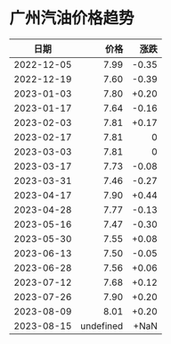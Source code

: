 # 广州汽油价格趋势

|日期|价格|涨跌|
|:--:|---:|---:|
|2022-12-05|7.99|-0.35|
|2022-12-19|7.60|-0.39|
|2023-01-03|7.80|+0.20|
|2023-01-17|7.64|-0.16|
|2023-02-03|7.81|+0.17|
|2023-02-17|7.81|0|
|2023-03-03|7.81|0|
|2023-03-17|7.73|-0.08|
|2023-03-31|7.46|-0.27|
|2023-04-17|7.90|+0.44|
|2023-04-28|7.77|-0.13|
|2023-05-16|7.47|-0.30|
|2023-05-30|7.55|+0.08|
|2023-06-13|7.50|-0.05|
|2023-06-28|7.56|+0.06|
|2023-07-12|7.68|+0.12|
|2023-07-26|7.90|+0.20|
|2023-08-09|8.01|+0.20|
|2023-08-15|undefined|+NaN|


<div id="92h" style="width:100%;height:500px;margin-bottom:10px;"></div>

<script>
import * as echarts from 'echarts'
export default {
  data() {
    return {

    }
  },
  mounted () {
    this['92h'] = echarts.init(document.getElementById('92h'))

    const option = {
      tooltip: {
        trigger: 'axis',
        axisPointer: {
          type: 'cross',
          label: {
            backgroundColor: '#6a7985'
          }
        }
      },
      legend: {
        top: 20,
        data: [{name: '广州',icon: 'rect'}]
      },
      grid: {
        left: '3%',
        right: '4%',
        bottom: '3%',
        containLabel: true
      },
      xAxis: {
        type: 'category',
        boundaryGap: false,
        data: ["2022-12-05","2022-12-19","2023-01-03","2023-01-17","2023-02-03","2023-02-17","2023-03-03","2023-03-17","2023-03-31","2023-04-17","2023-04-28","2023-05-16","2023-05-30","2023-06-13","2023-06-28","2023-07-12","2023-07-26","2023-08-09","2023-08-15",]
      },
      yAxis: {
        type: 'value'
      },
      series: [
        {
          name: '油价',
          type: 'line',
          areaStyle: {},
          emphasis: {
            focus: 'series'
          },
          data: ["7.99","7.60","7.80","7.64","7.81","7.81","7.81","7.73","7.46","7.90","7.77","7.47","7.55","7.50","7.56","7.68","7.90","8.01","undefined",]
        }
      ]
    }
    this['92h'].setOption(option)

    window.onresize = () => {
      this['92h'].resize()
    }
  }
}
</script>